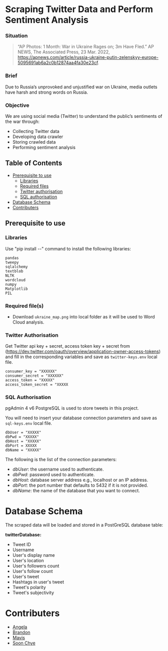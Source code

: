# Scraping Twitter Data and Perform Sentiment Analysis
### Situation
> “AP Photos: 1 Month: War in Ukraine Rages on; 3m Have Fled.” AP NEWS, The Associated Press, 23 Mar. 2022, https://apnews.com/article/russia-ukraine-putin-zelenskyy-europe-5095691ab6a2c0b12874aa4fa30e23cf. 

### Brief
Due to Russia’s unprovoked and unjustified war on Ukraine, media outlets have harsh and strong words on Russia. 

### Objective
We are using social media (Twitter) to understand the public’s sentiments of the war through: 
- Collecting Twitter data
- Developing data crawler
- Storing crawled data
- Performing sentiment analysis

## Table of Contents
- [Prerequisite to use](#prerequisite-to-use)
  - [Libraries](#libraries)
  - [Required files](#required-files)
  - [Twitter authorisation](#twitter-authorisation)
  - [SQL authorisation](#sql-authorisation)
- [Database Schema](#database-schema)
- [Contributers](#contributers)

## Prerequisite to use
### Libraries
Use "pip install --" command to install the following libraries:

```
pandas
tweepy
sqlalchemy
textblob
NLTK
wordcloud
numpy
Matplotlib
PIL
```
### Required file(s)
- Download `ukraine_map.png` into local folder as it will be used to Word Cloud analysis.
### Twitter Authorisation
Get Twitter api key + secret, access token key + secret from (https://dev.twitter.com/oauth/overview/application-owner-access-tokens) and fill in the corresponding variables and save as `twitter-keys.env` local file.
```
consumer_key = "XXXXXX"
consumer_secret = "XXXXXX"
access_token = "XXXXX"
access_token_secret = "XXXXX
```
### SQL Authorisation
pgAdmin 4 v6 PostgreSQL is used to store tweets in this project.

You will need to insert your database connection parameters and save as `sql-keys.env` local file.

```
dbUser = "XXXXX"
dbPwd = "XXXXX" 
dbHost = "XXXXX"
dbPort = XXXXX
dbName = "XXXXX"
```
The following is the list of the connection parameters:
- *dbUser*: the username used to authenticate.
- *dbPwd*: password used to authenticate.
- *dbHost*: database server address e.g., localhost or an IP address.
- *dbPort*: the port number that defaults to 5432 if it is not provided.
- *dbName*: the name of the database that you want to connect.

# Database Schema
The scraped data will be loaded and stored in a PostGreSQL database table:

**twitterDatabase:**
- Tweet ID
- Username
- User's display name
- User's location
- User's followers count
- User's follow count
- User's tweet
- Hashtags in user's tweet
- Tweet's polarity
- Tweet's subjectivity

# Contributers

- [Angela](https://www.linkedin.com/in/angela-p-171b30136/)
- [Brandon](https://www.linkedin.com/in/jinheng-lim/)
- [Mavis](https://www.linkedin.com/in/mavis-luo-3a5b76192/)
- [Soon Chye](https://www.linkedin.com/in/lim-soonchye/)
